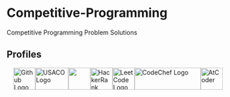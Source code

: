 # Competitive-Programming

Competitive Programming Problem Solutions

## Profiles

<div style="display: flex; justify-content: center; align-items: center">
  <a href="https://github.com/gap-prog">
    <img src="https://github.githubassets.com/images/modules/logos_page/GitHub-Mark.png" alt="Github Logo" width=50 height=50>
  </a>
  <a href="http://usaco.org/" target="_blank">
    <img src="https://ioinformatics.org/images/usaco.png" alt="USACO Logo" alt="USACO Logo" width=75 height=50>
  </a>
  <a href="https://codeforces.com/profile/gpprog">
    <img src="https://cdn.iconscout.com/icon/free/png-256/code-forces-3629285-3031869.png" width=50 height=50>
  </a>
  <a href="https://www.hackerrank.com/profile/gpprog">
    <img src="https://upload.wikimedia.org/wikipedia/commons/4/40/HackerRank_Icon-1000px.png" alt="HackerRank Logo" width=50 height=50>
  </a>
  <a href="https://leetcode.com/gpprog/">
    <img src="https://leetcode.com/static/images/LeetCode_logo_rvs.png" alt="LeetCode Logo" width=50 height=50>
  </a>
  <a href="https://www.codechef.com/users/gpprog">
    <img src="https://upload.wikimedia.org/wikipedia/en/thumb/7/7b/Codechef%28new%29_logo.svg/1200px-Codechef%28new%29_logo.svg.png" alt="CodeChef Logo" width=150 height=50>
  </a>
  <a href="https://atcoder.jp/users/gpprog">
    <img src="https://img.atcoder.jp/assets/atcoder.png" alt="AtCoder" width=50 height=50>
  </a>
</div>
